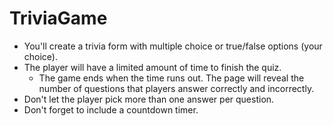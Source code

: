 # TriviaGame

* You'll create a trivia form with multiple choice or true/false options (your choice).
* The player will have a limited amount of time to finish the quiz.
    * The game ends when the time runs out. The page will reveal the number of questions that players answer correctly and incorrectly.
* Don't let the player pick more than one answer per question.
* Don't forget to include a countdown timer.
